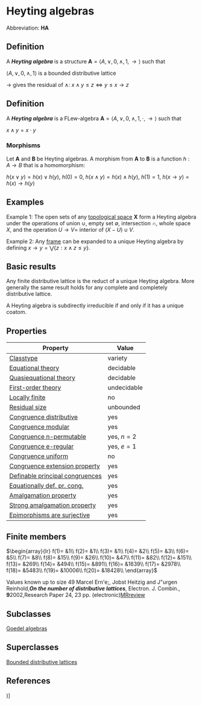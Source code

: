 # Heyting algebras

Abbreviation: **HA**


## Definition
A ***Heyting algebra*** is a structure $\mathbf{A}=\langle A,\vee
,0,\wedge ,1,\to \rangle$ such that


$\langle A,\vee ,0,\wedge ,1\rangle$ is a bounded distributive
lattice


$\to$ gives the residual of $\wedge$:  $x\wedge y\leq z\Longleftrightarrow y\leq x\to z$

## Definition
A ***Heyting algebra*** is a FLew-algebra $\mathbf{A}=\langle A,\vee
,0,\wedge ,1,\cdot ,\to \rangle$ such that


$x\wedge y=x\cdot y$

### Morphisms
Let $\mathbf{A}$ and $\mathbf{B}$ be Heyting algebras. 
A morphism from $\mathbf{A}$ to $\mathbf{B}$ is a function $h:A\to B$ that is a homomorphism: 

$h(x\vee y)=h(x)\vee h(y)$, $h(0)=0$, 
$h(x\wedge y)=h(x)\wedge h(y)$, $h(1)=1$, 
$h(x\to y)=h(x)\to h(y)$

## Examples
Example 1: The open sets of any [topological space](topological_spaces.md) $\mathbf X$ form a Heyting algebra under the operations of union $\cup$, 
empty set $\emptyset$, intersection $\cap$, whole space $X$, and the operation $U\to V=$ interior of $(X - U)\cup V$.

Example 2: Any [frame](frames.md) can be expanded to a unique Heyting algebra by defining $x\to y = \bigvee\{z:x\wedge z\le y\}$.

## Basic results
Any finite distributive lattice is the reduct of a unique Heyting algebra. More generally the same result holds for any complete and completely distributive lattice.

A Heyting algebra is subdirectly irreducible if and only if it has a unique coatom.

## Properties


|Property|Value|
|---|---|
|[Classtype](classtype.md)  |variety |
|[Equational theory](equational_theory.md)  |decidable |
|[Quasiequational theory](quasiequational_theory.md)  |decidable |
|[First-order theory](first-order_theory.md)  |undecidable |
|[Locally finite](locally_finite.md)  |no |
|[Residual size](residual_size.md)  |unbounded |
|[Congruence distributive](congruence_distributive.md)  |yes |
|[Congruence modular](congruence_modular.md)  |yes |
|[Congruence n-permutable](congruence_n-permutable.md)  |yes, $n=2$ |
|[Congruence e-regular](congruence_e-regular.md)  |yes, $e=1$ |
|[Congruence uniform](congruence_uniform.md)  |no |
|[Congruence extension property](congruence_extension_property.md)  |yes |
|[Definable principal congruences](definable_principal_congruences.md)  |yes |
|[Equationally def. pr. cong.](equationally_def._pr._cong..md)  |yes |
|[Amalgamation property](amalgamation_property.md)  |yes |
|[Strong amalgamation property](strong_amalgamation_property.md)  |yes |
|[Epimorphisms are surjective](epimorphisms_are_surjective.md)  |yes |
## Finite members

$\begin{array}{lr}
f(1)= &1\\
f(2)= &1\\
f(3)= &1\\
f(4)= &2\\
f(5)= &3\\
f(6)= &5\\
f(7)= &8\\
f(8)= &15\\
f(9)= &26\\
f(10)= &47\\
f(11)= &82\\
f(12)= &151\\
f(13)= &269\\
f(14)= &494\\
f(15)= &891\\
f(16)= &1639\\
f(17)= &2978\\
f(18)= &5483\\
f(19)= &10006\\
f(20)= &18428\\
\end{array}$

Values known up to size 49  Marcel Ern\'e;, Jobst Heitzig and J\"urgen Reinhold,***On the number of distributive lattices***,
Electron. J. Combin.,
**9**2002,Research Paper 24, 23 pp. (electronic)[MRreview](mrreviews.md)

## Subclasses
[Goedel algebras](goedel_algebras.md) 

## Superclasses
[Bounded distributive lattices](bounded_distributive_lattices.md) 


## References


)]